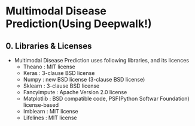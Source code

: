 # Multimodal Disease Prediction(Using Deepwalk!)

## 0. Libraries & Licenses
* Multimodal Disease Prediction uses following libraries, and its licences
    - Theano		: MIT license
    - Keras			: 3-clause BSD license
	- Numpy			: new BSD license (3-clause BSD license)
	- Sklearn		: 3-clause BSD license
	- Fancyimpute	: Apache Version 2.0 license
	- Matplotlib	: BSD compatible code, PSF(Python Softwar Foundation) license-based
	- Imblearn		: MIT license
	- Lifelines		: MIT license